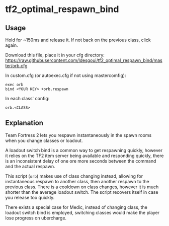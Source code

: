 # tf2_optimal_respawn_bind

## Usage

Hold <YOUR KEY> for ~150ms and release it. If not back on the previous class, click <YOUR KEY> again.

Download this file, place it in your cfg directory: https://raw.githubusercontent.com/ldesgoui/tf2_optimal_respawn_bind/master/orb.cfg

In custom.cfg (or autoexec.cfg if not using mastercomfig):

    exec orb
    bind <YOUR KEY> +orb.respawn
    
In each class' config:

    orb.<CLASS>
    
## Explanation

Team Fortress 2 lets you respawn instantaneously in the spawn rooms when you change classes or loadout.

A loadout switch bind is a common way to get respawning quickly, however it relies on the TF2 item server being available and responding quickly, there is an inconsistent delay of one ore more seconds between the command and the actual respawn.

This script (`orb`) makes use of class changing instead, allowing for instantaneous respawn to another class, then another respawn to the previous class. There is a cooldown on class changes, however it is much shorter than the average loadout switch. The script recovers itself in case you release too quickly.

There exists a special case for Medic, instead of changing class, the loadout switch bind is employed, switching classes would make the player lose progress on ubercharge.
